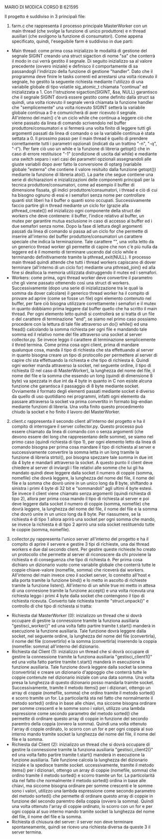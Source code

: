 MARIO DI MODICA CORSO B 621595

Il progetto è suddiviso in 3 principali file:

1) farm.c che rappresenta il processo principale MasterWorker con un main thread (che svolge la funzione di unico produttore) e n thread ausiliari (che svolgono la funzione di consumatori). Come appena specificato, quindi, l'eseguibile farm è suddiviso in due parti:
- Main thread: come prima cosa inizializzo le modalità di gestione del segnale SIGINT creando una struct sigaction di nome "sa" che conterrà il modo in cui verrà gestito il segnale. Di seguito inizializzo sa al valore precedente (ovvero iniziale) e definisco il comportamente di sa passandogli l'indirizzo della funzione di gestione "handler". Dato che il programma deve finire le tasks correnti ed arrestarsi una volta ricevuto il segnale, ho gestito la seguente richiesta mediante l'utilizzo di una variabile globale di tipo volatile sig_atomic_t chiamata "continua" ed inizializzata a 1. Con l'istruzione sigaction(SIGINT, &sa, NULL) garantisco che il segnale SIGINT dovrà essere gestito come definito dalla struct sa quindi, una volta ricevuto il segnale verrà chiamata la funzione handler che "semplicemente" una volta ricevuto SIGINT setterà la variabile globale continua a 0 e comunicherà di aver ricevuto il segnale. All'interno del main() c'è un ciclo while che continua a leggere ciò che viene passato da linea di comando scrivendolo nel buffer produttore/consumatori e si fermerà una volta finito di leggere tutti gli argomenti passati da linea di comando o se la variabile continua è stata settata a 0. 
Il prossimo passo per il main thread è quello di prendere correttamente tutti i parametri opzionali (indicati da un trattino "-n", "-q", "-t"). Per fare ciò uso un while e la funzione di libreria getopt() che in caso di errore restituisce "-1" (condizione di uscita dal while) e mediante una switch separo i vari casi dei parametri opzionali assegnandoli alle giuste variabili dopo aver fatto la conversione di optarg (variabile globale "esterna" che contiene il valore resituito dalla funzione getopt()) mediante la funzione di libreria atoi().
La parte che segue contiene una serie di dichiarazioni e inizializzazioni delle componenti principali per la tecnica produttore/consumatori, come ad esempio il buffer di dimensione fissata, gli indici produttore/consumatori, i thread e ciò di cui ha bisogno ognuno di essi e i semafori senza nome per controllare quanti slot liberi ha il buffer o quanti sono occupati.
Successivamente faccio partire gli n thread mediante un ciclo for (grazie alla pthread_create()) ed inizializzo ogni componente della struct dei workers che deve contenere: il buffer, l'indice relativo al buffer, un mutex per garantire mutua esclusione in caso di accesso al buffer ed i due semafori senza nome.
Dopo la fase di lettura degli argomenti passati da linea di comando si passa ad un ciclo for che permette di inserire all'interno del buffer produttore/consumatori un carattere speciale che indica la terminazione. Tale carattere "<end>", una volta letto da un generico thread worker gli permette di capire che non c'è più nulla da leggere ed è il momento di terminare uscendo dal ciclo while e terminando definitivamente tramite la pthread_exit(NULL). 
Il processo main thread quindi attende che tutti i thread workers capiscano di dover terminare (all'interno di un ciclo for) mediante una pthread_join() ed alla fine si dealloca la memoria utilizzata distruggendo il mutex ed i semafori.
- Workers: come prima, ogni thread worker deve convertire il parametro che gli viene passato ottenendo così una struct di workers. Successivamente (dopo una serie di inizializzazione tra le quali la somma da dover calcolare) il generico thread worker ha il compito di provare ad aprire (come se fosse un file) ogni elemento contenuto nel buffer, per fare ciò bisogna utilizzare correttamente i semafori e il mutex in quanto dobbiamo prima leggere dal buffer quello che ha scritto il main thread. Per ogni elemento letto quindi si controllerà se si tratta di un file o del carattere di terminazione "end", se siamo nel primo caso possiamo procedere con la lettura di tale file attraverso un do{} while() ed una fread() calcolando la somma richiesta per ogni file e mandando tale somma ed il relativo nome del file attraverso una socket al server collector.py.
Se invece leggo il carattere di terminazione semplicemente il thred termina.
Come prima cosa ogni client, prima di mandare qualunque cosa, manda il tipo di richiesta che sta effettuando al server in quanto bisogna creare un tipo di protocollo per permettere al server di capire chi sta effettuando la richiesta e che tipo di richiesta è. Quindi ogni worker manda attraverso la socket, nel seguente ordine, il tipo di richiesta (0 nel caso di MasterWorker), la lunghezza del nome del file, il nome del file e la somma che essendo un long (quindi di dimensione 8 byte) va spezzata in due int da 4 byte in quanto in C non esiste alcuna funzione che garantisca il passaggio di 8 byte mediante socket. Ovviamente il formato degli elementi passati mediante socket è diverso da quello di uso quotidiano nei programmi, infatti ogni elemento da passare attraverso la socket va prima convertito in formato big-endian mediante funzioni di libreria.
Una volta finito questo procedimento chiudo la socket e ho finito il lavoro del MasterWorker.

2) client.c rappresenta il secondo client all'interno del progetto e ha il compito di interrogare il server collector.py. Questo processo può essere chiamato da linea di comando con o senza argomenti (che devono essere dei long che rappresentano delle somme), se siamo nel primo caso (quindi richiesta di tipo 1), per ogni elemento letto da linea di comando bisogna per prima cosa mandare il tipo di richiesta al server e successivamente convertire la somma letta in un long tramite la funzione di libreria strtol(), poi bisogna spezzare tale somma in due int da 4 byte e mandarli attraverso la socket. A questo punto il client deve chiedere al server di inviargli i file relativi alle somme che lui gli ha mandato quindi deve leggere dalla socket il numero di coppie (somma, nomefile) che dovrà leggere, la lunghezza del nome del file, il nome del file e la somma che dovrò unire in un unico long da 8 byte, shiftando a sinistra i primi 4 byte di 32 bit e "sommandoli" agli ultimi 4 byte estesi.
Se invece il client viene chiamato senza argomenti (quindi richiesta di tipo 2), allora per prima cosa mando il tipo di richiesta al server e poi deve leggere dalla socket il numero di coppie (somma, nomefile) che dovrà leggere, la lunghezza del nome del file, il nome del file e la somma che dovrò unire in un unico long da 8 byte. Per riassumere, se la richiesta è di tipo 1 allora aprirò una socket per ogni somma che mando, se invece la richiesta è di tipo 2 aprirò una sola socket restituendo tutte le coppie (somma, nomefile).

3) collector.py rappresenta l'unico server all'interno del progetto e ha il compito di aprire il servere e gestire 3 tipi di richieste, una dai thread workers e due dal secondo client. Per gestire queste richieste ho creato un protocollo che permette al server di riconoscere da chi proviene la richiesta e di conseguenza che tipo di richiesta è.
Per prima cosa dichiaro un dizionario vuoto come variabile globale che conterrà tutte le coppie chiave-valore (nomefile, somma) che riceverà dai workers. All'interno del main invece creo il socket server, lo connetto all'host e alla porta tramite la funzione bind() e lo metto in ascolto di richieste tramite la funzione listen(). All'interno di un while true mi metto in attesa di una connesione tramite la funzione accept() e una volta ricevuta una richiesta leggo i primi 4 byte dalla socket che contengono il tipo di richiesta ricevuta. Converto tale richiesta tramite "struct.unpack()" e controllo di che tipo di richiesta si tratta:
- Richiesta dal MasterWorker (0): inizializzo un thread che si dovrà occupare di gestire la connessione tramite la funziona ausiliaria "gestisci_worker()" ed una volta fatto partire tramite t.start() manderà in esecuzione la funzione ausiliaria. Tale funzione dovrà leggere dalla socket, nel seguente ordine, la lunghezza del nome del file (convertirla), il nome del file (convertirlo) e la somma (convertirla) inserendo la coppia (nomefile: somma) all'interno del dizionario.
- Richiesta dal Client (1): inizializzo un thread che si dovrà occupare di gestire la connessione tramite la funziona ausiliaria "gestisci_client1()" ed una volta fatto partire tramite t.start() manderà in esecuzione la funzione ausiliaria. Tale funzione dovrà leggere dalla socket la somma (convertirla) e creare un dizionario d'appoggio che conterrà tutte le coppie contenute nel dizionario iniziale con una data somma. Una volta presa la lunghezza di questo dizionario posso mandarla tramite socket. Successivamente, tramite il metodo items() per i dizionari, ottengo un array di coppie (nomefile, somma) che ordino tramite il metodo sorted() e scorro tramite un for. La particolarità sta nel fatto che normalmente il metodo sorted() ordina in base alle chiavi, ma siccome bisogna ordinare per somme crescenti e le somme sono i valori, utilizzo una lambda espressione come secondo parametro del metodo sorted() che permette di ordinare questo array di coppie in funzione del secondo paremtro della coppia (ovvero la somma). Quindi una volta ottenuto l'array di coppie ordinato, lo scorro con un for e per ogni coppia al suo interno mando tramite socket la lunghezza del nome del file, il nome del file e la somma.
- Richiesta dal Client (2): inizializzo un thread che si dovrà occupare di gestire la connessione tramite la funziona ausiliaria "gestisci_client2()" ed una volta fatto partire tramite t.start() manderà in esecuzione la funzione ausiliaria. Tale funzione calcola la lunghezza del dizionario iniziale e la spedisce tramite socket. uccessivamente, tramite il metodo items() per i dizionari, ottengo un array di coppie (nomefile, somma) che ordino tramite il metodo sorted() e scorro tramite un for. La particolarità sta nel fatto che normalmente il metodo sorted() ordina in base alle chiavi, ma siccome bisogna ordinare per somme crescenti e le somme sono i valori, utilizzo una lambda espressione come secondo parametro del metodo sorted() che permette di ordinare questo array di coppie in funzione del secondo paremtro della coppia (ovvero la somma). Quindi una volta ottenuto l'array di coppie ordinato, lo scorro con un for e per ogni coppia al suo interno mando tramite socket la lunghezza del nome del file, il nome del file e la somma.
- Richiesta di chiusura del server: il server non deve terminare spontaneamente, quindi se ricevo una richiesta diversa da queste 3 il server termina.
